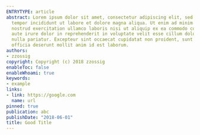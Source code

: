 ```yaml
---
ENTRYTYPE: article
abstract: Lorem ipsum dolor sit amet, consectetur adipiscing elit, sed do eiusmod
  tempor incididunt ut labore et dolore magna aliqua. Ut enim ad minim veniam, quis
  nostrud exercitation ullamco laboris nisi ut aliquip ex ea commodo consequat. Duis
  aute irure dolor in reprehenderit in voluptate velit esse cillum dolore eu fugiat
  nulla pariatur. Excepteur sint occaecat cupidatat non proident, sunt in culpa qui
  officia deserunt mollit anim id est laborum.
authors:
- zzossig
copyright: Copyright (c) 2018 zzossig
enableToc: false
enableWhoami: true
keywords:
- example
links:
- link: https://google.com
  name: url
pinned: true
publication: abc
publishDate: "2018-06-01"
title: Good Title
---
```

